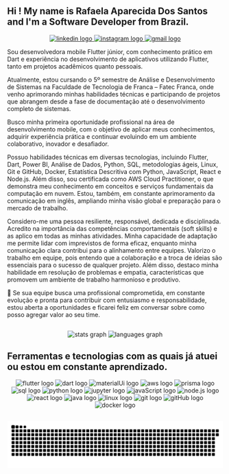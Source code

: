 ## Hi ! My name is Rafaela Aparecida Dos Santos and I'm a Software Developer from Brazil.

<div align="center">
  <a href="https://www.linkedin.com/in/rafaela-aparecida-dos-santos-28585a283/" target="_blank">
    <img src="https://raw.githubusercontent.com/maurodesouza/profile-readme-generator/master/src/assets/icons/social/linkedin/default.svg" width="52" height="40" alt="linkedin logo"  />
  </a>
  <a href="https://www.instagram.com/rafapsanttos?igsh=MW1lbGtzejNydzNu&utm_source=qr" target="_blank">
    <img src="https://raw.githubusercontent.com/maurodesouza/profile-readme-generator/master/src/assets/icons/social/instagram/default.svg" width="52" height="40" alt="instagram logo"  />
  </a>
  <a href="rafaelasantosdeveloper@gmail.com" target="_blank">
    <img src="https://raw.githubusercontent.com/maurodesouza/profile-readme-generator/master/src/assets/icons/social/gmail/default.svg" width="52" height="40" alt="gmail logo"  />
  </a>
</div>


<p align="left">Sou desenvolvedora mobile Flutter júnior, com conhecimento prático em Dart e experiência no desenvolvimento de aplicativos utilizando Flutter, tanto em projetos acadêmicos quanto pessoais.</p>
<p align="left">Atualmente, estou cursando o 5º semestre de Análise e Desenvolvimento de Sistemas na Faculdade de Tecnologia de Franca – Fatec Franca, onde venho aprimorando minhas habilidades técnicas e participando de projetos que abrangem desde a fase de documentação até o desenvolvimento completo de sistemas.</p>
<p align="left">Busco minha primeira oportunidade profissional na área de desenvolvimento mobile, com o objetivo de aplicar meus conhecimentos, adquirir experiência prática e continuar evoluindo em um ambiente colaborativo, inovador e desafiador.</p>
<p align="left">Possuo habilidades técnicas em diversas tecnologias, incluindo Flutter, Dart, Power BI, Análise de Dados, Python, SQL, metodologias ágeis, Linux, Git e GitHub, Docker, Estatística Descritiva com Python, JavaScript, React e Node.js. Além disso, sou certificada como AWS Cloud Practitioner, o que demonstra meu conhecimento em conceitos e serviços fundamentais da computação em nuvem. Estou, também, em constante aprimoramento da comunicação em inglês, ampliando minha visão global e preparação para o mercado de trabalho.</p>
<p align="left">Considero-me uma pessoa resiliente, responsável, dedicada e disciplinada. Acredito na importância das competências comportamentais (soft skills) e as aplico em todas as minhas atividades. Minha capacidade de adaptação me permite lidar com imprevistos de forma eficaz, enquanto minha comunicação clara contribui para o alinhamento entre equipes. Valorizo o trabalho em equipe, pois entendo que a colaboração e a troca de ideias são essenciais para o sucesso de qualquer projeto. Além disso, destaco minha habilidade em resolução de problemas e empatia, características que promovem um ambiente de trabalho harmonioso e produtivo.</p>
<p align="left">🚀 Se sua equipe busca uma profissional comprometida, em constante evolução e pronta para contribuir com entusiasmo e responsabilidade, estou aberta a oportunidades e ficarei feliz em conversar sobre como posso agregar valor ao seu time.</p>

##

<div align="center">
  <img src="https://github-readme-stats.vercel.app/api?hide_title=false&hide_rank=false&show_icons=true&include_all_commits=true&count_private=true&disable_animations=false&theme=dracula&locale=en&hide_border=false&username=rafaapsantos" height="150" alt="stats graph"  />
  <img src="https://github-readme-stats.vercel.app/api/top-langs?locale=en&hide_title=false&layout=compact&card_width=320&langs_count=5&theme=dracula&hide_border=false&username=rafaapsantos" height="150" alt="languages graph"  />
</div>

## Ferramentas e tecnologias com as quais já atuei ou estou em constante aprendizado.

<div align="center">
  <img src="https://cdn.jsdelivr.net/gh/devicons/devicon@latest/icons/flutter/flutter-original.svg" height="30" width="54" alt=" flutter logo"  />
  <img src="https://cdn.jsdelivr.net/gh/devicons/devicon@latest/icons/dart/dart-original-wordmark.svg" height="30" width="54" alt="dart logo"  />
  <img src="https://cdn.jsdelivr.net/gh/devicons/devicon@latest/icons/materialui/materialui-original.svg" height="30" width="54" alt="materialUi logo"  />
  <img src="https://cdn.jsdelivr.net/gh/devicons/devicon@latest/icons/amazonwebservices/amazonwebservices-original-wordmark.svg" height="30" width="54" alt="aws logo"  />
  <img src="https://cdn.jsdelivr.net/gh/devicons/devicon@latest/icons/prisma/prisma-original-wordmark.svg" height="30" width="54" alt="prisma logo"  />
  <img src="https://cdn.jsdelivr.net/gh/devicons/devicon@latest/icons/postgresql/postgresql-original-wordmark.svg" height="30" width="54" alt="sql logo"  />
  <img src="https://cdn.jsdelivr.net/gh/devicons/devicon@latest/icons/python/python-original-wordmark.svg" height="30" width="54" alt="python logo"  />
  <img src="https://cdn.jsdelivr.net/gh/devicons/devicon@latest/icons/jupyter/jupyter-original-wordmark.svg" height="30" width="54" alt="jupyter logo"  />
  <img src="https://cdn.jsdelivr.net/gh/devicons/devicon@latest/icons/javascript/javascript-original.svg" height="30" width="54" alt="javaScript logo"  />
  <img src="https://cdn.jsdelivr.net/gh/devicons/devicon@latest/icons/nodejs/nodejs-original-wordmark.svg" height="30" width="54" alt="node.js logo"  />
  <img src="https://cdn.jsdelivr.net/gh/devicons/devicon@latest/icons/react/react-original-wordmark.svg" height="30" width="54" alt="react logo"  />
  <img src="https://cdn.jsdelivr.net/gh/devicons/devicon@latest/icons/java/java-original-wordmark.svg" height="30" width="54" alt="java logo"  />
  <img src="https://cdn.jsdelivr.net/gh/devicons/devicon@latest/icons/linux/linux-original.svg" height="30" width="54" alt="linux logo"  />
  <img src="https://cdn.jsdelivr.net/gh/devicons/devicon@latest/icons/git/git-original-wordmark.svg" height="30" width="54" alt="git logo"  />
  <img src="https://cdn.jsdelivr.net/gh/devicons/devicon@latest/icons/github/github-original-wordmark.svg" height="30" width="54" alt="gitHub logo"  />
  <img src="https://cdn.jsdelivr.net/gh/devicons/devicon@latest/icons/docker/docker-original-wordmark.svg" height="30" width="54" alt="docker logo"  />
</div>

##

![Snake animation](https://github.com/rafaapsantos/rafaapsantos/blob/output/github-contribution-grid-snake.svg)

